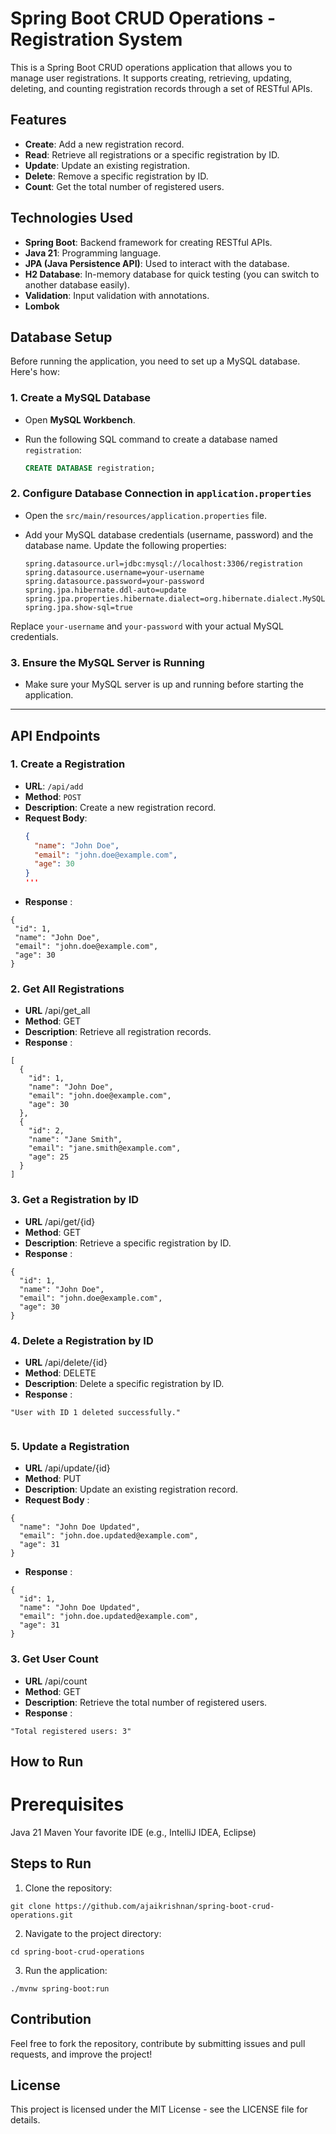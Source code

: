 # Spring Boot CRUD Operations - Registration System

This is a Spring Boot CRUD operations application that allows you to manage user registrations. It supports creating, retrieving, updating, deleting, and counting registration records through a set of RESTful APIs. 

## Features
- **Create**: Add a new registration record.
- **Read**: Retrieve all registrations or a specific registration by ID.
- **Update**: Update an existing registration.
- **Delete**: Remove a specific registration by ID.
- **Count**: Get the total number of registered users.

## Technologies Used
- **Spring Boot**: Backend framework for creating RESTful APIs.
- **Java 21**: Programming language.
- **JPA (Java Persistence API)**: Used to interact with the database.
- **H2 Database**: In-memory database for quick testing (you can switch to another database easily).
- **Validation**: Input validation with annotations.
- **Lombok**


## Database Setup

Before running the application, you need to set up a MySQL database. Here's how:

### 1. **Create a MySQL Database**
   - Open **MySQL Workbench**.
   - Run the following SQL command to create a database named `registration`:

     ```sql
     CREATE DATABASE registration;
     ```

### 2. **Configure Database Connection in `application.properties`**
   - Open the `src/main/resources/application.properties` file.
   - Add your MySQL database credentials (username, password) and the database name. Update the following properties:

     ```properties
     spring.datasource.url=jdbc:mysql://localhost:3306/registration
     spring.datasource.username=your-username
     spring.datasource.password=your-password
     spring.jpa.hibernate.ddl-auto=update
     spring.jpa.properties.hibernate.dialect=org.hibernate.dialect.MySQL8Dialect
     spring.jpa.show-sql=true
     ```

   Replace `your-username` and `your-password` with your actual MySQL credentials.

### 3. **Ensure the MySQL Server is Running**
   - Make sure your MySQL server is up and running before starting the application.

---

## API Endpoints

### 1. Create a Registration
- **URL**: `/api/add`
- **Method**: `POST`
- **Description**: Create a new registration record.
- **Request Body**:
  ```json
  {
    "name": "John Doe",
    "email": "john.doe@example.com",
    "age": 30
  }
  '''
- **Response** :
 ```
 {
  "id": 1,
  "name": "John Doe",
  "email": "john.doe@example.com",
  "age": 30
}
```
### 2. Get All Registrations
- **URL** /api/get_all
- **Method**: GET
- **Description**: Retrieve all registration records.
- **Response** :
```
[
  {
    "id": 1,
    "name": "John Doe",
    "email": "john.doe@example.com",
    "age": 30
  },
  {
    "id": 2,
    "name": "Jane Smith",
    "email": "jane.smith@example.com",
    "age": 25
  }
]
```
### 3. Get a Registration by ID 

- **URL** /api/get/{id}
- **Method**: GET
- **Description**: Retrieve a specific registration by ID.
- **Response** :
```
{
  "id": 1,
  "name": "John Doe",
  "email": "john.doe@example.com",
  "age": 30
}

```
### 4. Delete a Registration by ID 

- **URL** /api/delete/{id}
- **Method**: DELETE
- **Description**: Delete a specific registration by ID.
- **Response** :
```
"User with ID 1 deleted successfully."


```
### 5. Update a Registration

- **URL** /api/update/{id}
- **Method**: PUT
- **Description**: Update an existing registration record.
- **Request Body** :
```
{
  "name": "John Doe Updated",
  "email": "john.doe.updated@example.com",
  "age": 31
}

```
- **Response** :
```
{
  "id": 1,
  "name": "John Doe Updated",
  "email": "john.doe.updated@example.com",
  "age": 31
}
```

### 3. Get User Count

- **URL** /api/count
- **Method**: GET
- **Description**: Retrieve the total number of registered users.
- **Response** :
```
"Total registered users: 3"
```

## How to Run

# Prerequisites
Java 21 
Maven
Your favorite IDE (e.g., IntelliJ IDEA, Eclipse)

## Steps to Run
1. Clone the repository:
```
git clone https://github.com/ajaikrishnan/spring-boot-crud-operations.git
```

2. Navigate to the project directory:
```
cd spring-boot-crud-operations
```
3. Run the application:
```
./mvnw spring-boot:run

````

## Contribution
Feel free to fork the repository, contribute by submitting issues and pull requests, and improve the project!

## License
This project is licensed under the MIT License - see the LICENSE file for details.


